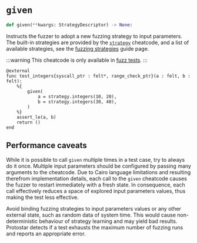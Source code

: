 # `given`

```python
def given(**kwargs: StrategyDescriptor) -> None:
```

Instructs the fuzzer to adopt a new fuzzing strategy to input parameters.
The built-in strategies are provided by the [`strategy`](./strategy.md) cheatcode, and a list of
available strategies, see the [fuzzing strategies](../03-fuzzing/strategies.md) guide page.

:::warning
This cheatcode is only available in [fuzz tests](../fuzzing).
:::

```cairo title="Example"
@external
func test_integers{syscall_ptr : felt*, range_check_ptr}(a : felt, b : felt):
    %{
        given(
            a = strategy.integers(10, 20),
            b = strategy.integers(30, 40),
        )
    %}
    assert_le(a, b)
    return ()
end
```

## Performance caveats

While it is possible to call `given` multiple times in a test case, try to always do it once.
Multiple input parameters should be configured by passing many arguments to the cheatcode.
Due to Cairo language limitations and resulting therefrom implementation details,
each call to the `given` cheatcode causes the fuzzer to restart immediately with a fresh state.
In consequence, each call effectively reduces a space of explored input parameters values,
thus making the test less effective.

Avoid binding fuzzing strategies to input parameters values or any other external state,
such as random data of system time.
This would cause non-deterministic behaviour of strategy learning and may yield bad results.
Protostar detects if a test exhausts the maximum number of fuzzing runs and reports an appropriate
error.
